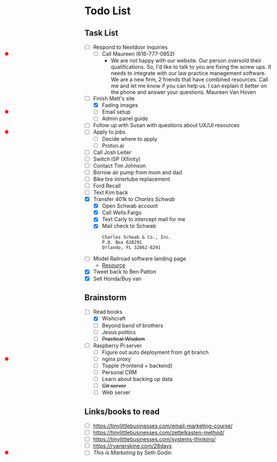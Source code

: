 # Todo List

## Task List

- [ ] Respond to Nextdoor inquiries
  - [ ] <star/>Call Maureen (616-777-0852)
    - We are not happy with our website. Our person oversold their qualifications.   So, I'd like to talk to you are fixing the screw ups. It needs to integrate with our law practice management software. We are a new firm, 2 friends that have combined resources. Call me and let me know if you can help us. I can explain it better on the phone and answer your questions. Maureen Van Hoven
- [ ] Finish Matt's site
  - [x] Fading images
  - [ ] <star/>Email setup
  - [ ] Admin panel guide
- [ ] Follow up with Susan with questions about UX/UI resources
- [ ] <star/>Apply to jobs
  - [ ] Decide where to apply
  - [ ] Proton.ai
- [ ] Call Josh Leiter
- [ ] Switch ISP (Xfinity)
- [ ] Contact Tim Johnson
- [ ] Borrow air pump from mom and dad
- [ ] Bike tire innertube replacement
- [ ] Ford Recall
- [ ] Text Kim back
- [x] <star/>Transfer 401k to _Charles Schwab_
  - [x] Open Schwab account
  - [x] Call Wells Fargo
  - [x] Text Carly to intercept mail for me
  - [x] Mail check to Schwab
    ```text
    Charles Schwab & Co., Inc.
    P.O. Box 628291
    Orlando, FL 32862-8291
    ```
- [ ] Model Railroad software landing page
  - [Resource](https://www.hostinger.com/tutorials/how-to-create-a-landing-page)
- [x] <star/>Tweet back to Ben Patton
- [x] Sell Honda/Buy van

## Brainstorm

- [ ] Read books
  - [x] Wishcraft
  - [ ] Beyond band of brothers
  - [ ] Jesus politics
  - [ ] ~~Practical Wisdom~~
- [ ] Raspberry Pi server
  - [ ] Figure out auto deployment from git branch
  - [ ] <star/>nginx proxy
  - [ ] Topple (frontend + backend)
  - [ ] Personal CRM
  - [ ] Learn about backing up data
  - [ ] ~~Git server~~
  - [ ] Web server

## Links/books to read

- [ ] https://tinylittlebusinesses.com/email-marketing-course/
- [ ] https://tinylittlebusinesses.com/zettelkasten-method/
- [ ] https://tinylittlebusinesses.com/systems-thinking/
- [ ] https://ryanerskine.com/28days
- [ ] <star/>_This is Marketing_ by Seth Godin

<style>
input[type=checkbox]:not([checked]) + star::before {
  position: absolute;
  left: 0.75rem;
  content: "✹";
  color: red;
  font-weight: bolder;
}
input[type=checkbox]:not([checked]) + star[two]::before {
  content: "✹✹";
  font-size: 0.75rem;
}
</style>
